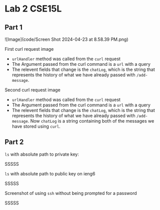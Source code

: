# Lab 2 CSE15L

## Part 1

![Image](code/Screen Shot 2024-04-23 at 8.58.39 PM.png)

First curl request image

* `urlHandler` method was called from the `curl` request
* The Argument passed from the curl command is a `url` with a query
* The relevent fields that change is the `chatLog`, which is the string that represents the history of what we have already passed with `/add-message`.

Second curl request image

* `urlHandler` method was called from the `curl` request
* The Argument passed from the curl command is a `url` with a query
* The relevent fields that change is the `chatLog`, which is the string that represents the history of what we have already passed with `/add-message`. Now `chatLog` is a string containing both of the messages we have stored using `curl`.

## Part 2

`ls` with absolute path to private key:

SSSSS

`ls` with absolute path to public key on ieng6

SSSSS

Screenshot of using `ssh` without being prompted for a password

SSSSS


